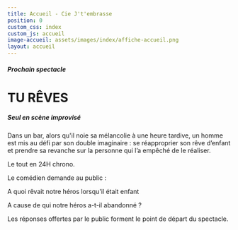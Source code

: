 ```yaml
---
title: Accueil - Cie J't'embrasse
position: 0
custom_css: index
custom_js: accueil
image-accueil: assets/images/index/affiche-accueil.png
layout: accueil
---
```


##### Prochain spectacle

# TU RÊVES

##### Seul en scène improvisé

Dans un bar, alors qu'il noie sa mélancolie à une heure tardive, un homme est mis au défi par son double imaginaire : se réapproprier son rêve d’enfant et prendre sa revanche sur la personne qui l’a empêché de le réaliser.

Le tout en 24H chrono.

Le comédien demande au public :

A quoi rêvait notre héros lorsqu'il était enfant

A cause de qui notre héros a-t-il abandonné ?

Les réponses offertes par le public forment le point de départ du spectacle.
